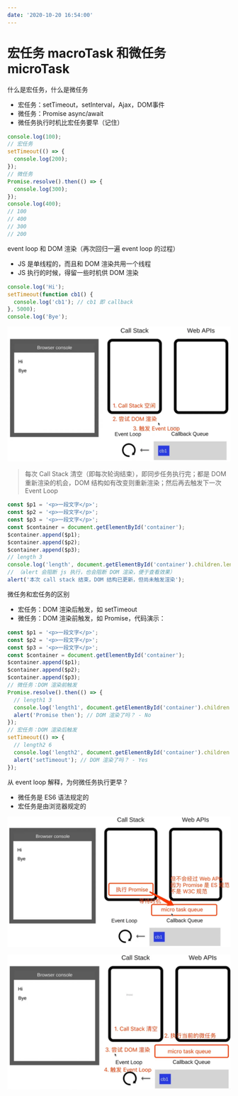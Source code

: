 ```yaml
---
date: '2020-10-20 16:54:00'
---
```


# 宏任务 macroTask 和微任务 microTask

什么是宏任务，什么是微任务

- 宏任务：setTimeout，setInterval，Ajax，DOM事件
- 微任务：Promise async/await
- 微任务执行时机比宏任务要早（记住）

```js
console.log(100);
// 宏任务
setTimeout(() => {
  console.log(200);
});
// 微任务
Promise.resolve().then(() => {
  console.log(300);
});
console.log(400);
// 100
// 400
// 300
// 200
```

event loop 和 DOM 渲染（再次回归一遍 event loop 的过程）

- JS 是单线程的，而且和 DOM 渲染共用一个线程
- JS 执行的时候，得留一些时机供 DOM 渲染

```js
console.log('Hi');
setTimeout(function cb1() {
  console.log('cb1'); // cb1 即 callback
}, 5000);
console.log('Bye');
```

![](./images/2402844147.webp)

> 每次 Call Stack 清空（即每次轮询结束），即同步任务执行完；都是 DOM 重新渲染的机会，DOM 结构如有改变则重新渲染；然后再去触发下一次 Event Loop

```js
const $p1 = '<p>一段文字</p>';
const $p2 = '<p>一段文字</p>';
const $p3 = '<p>一段文字</p>';
const $container = document.getElementById('container');
$container.append($p1);
$container.append($p2);
$container.append($p3);
// length 3
console.log('length', document.getElementById('container').children.length);
// （alert 会阻断 js 执行，也会阻断 DOM 渲染，便于查看效果）
alert('本次 call stack 结束，DOM 结构已更新，但尚未触发渲染');
```

微任务和宏任务的区别

- 宏任务：DOM 渲染后触发，如 setTimeout
- 微任务：DOM 渲染前触发，如 Promise，代码演示：

```js
const $p1 = '<p>一段文字</p>';
const $p2 = '<p>一段文字</p>';
const $p3 = '<p>一段文字</p>';
const $container = document.getElementById('container');
$container.append($p1);
$container.append($p2);
$container.append($p3);
// 微任务：DOM 渲染前触发
Promise.resolve().then(() => {
  // length1 3
  console.log('length1', document.getElementById('container').children.length);
  alert('Promise then'); // DOM 渲染了吗？ - No
});
// 宏任务：DOM 渲染后触发
setTimeout(() => {
  // length2 6
  console.log('length2', document.getElementById('container').children.length);
  alert('setTimeout'); // DOM 渲染了吗？ - Yes
});
```

从 event loop 解释，为何微任务执行更早？

- 微任务是 ES6 语法规定的
- 宏任务是由浏览器规定的

![](./images/1071566183.webp)

![](./images/2287511774.webp)

